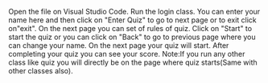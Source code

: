 Open the file on Visual Studio Code.
Run the login class.
You can enter your name here and then click on "Enter Quiz" to go to next page or to exit click on"exit".
On the next page you can set of rules of quiz.
Click on "Start" to start the quiz or you can click on "Back" to go to previous page where you can change your name.
On the next page your quiz will start.
After completing your quiz you can see your score.
Note:If you run any other class like quiz you will directly be on the page where quiz starts(Same with other classes also).
